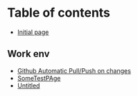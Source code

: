 # Table of contents

* [Initial page](README.md)

## Work env

* [Github Automatic Pull/Push on changes](work-env/github-automatic-pull-push-on-changes.md)
* [SomeTestPAge](work-env/sometestpage.md)
* [Untitled](untitled.md)

